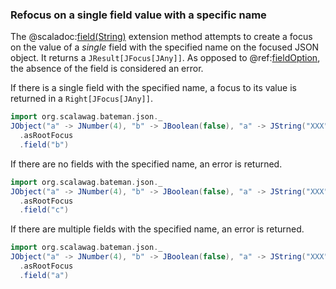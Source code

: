 ### Refocus on a single field value with a specific name

The
@scaladoc:[field(String)](org.scalawag.bateman.json.focus.JFocusJObjectOps#field)
extension method attempts to create a focus on the value of a _single_ field 
with the specified name on the focused JSON object. It returns a
`JResult[JFocus[JAny]]`. As opposed to @ref:[fieldOption](fieldOption.md),
the absence of the field is considered an error.

If there is a single field with the specified name, a focus to its value is 
returned in a `Right[JFocus[JAny]]`.

```scala mdoc:bateman:right:focus
import org.scalawag.bateman.json._
JObject("a" -> JNumber(4), "b" -> JBoolean(false), "a" -> JString("XXX"))
  .asRootFocus
  .field("b")
```

If there are no fields with the specified name, an error is returned.

```scala mdoc:bateman:left:errors
import org.scalawag.bateman.json._
JObject("a" -> JNumber(4), "b" -> JBoolean(false), "a" -> JString("XXX"))
  .asRootFocus
  .field("c")
```

If there are multiple fields with the specified name, an error is returned.

```scala mdoc:bateman:left:errors
import org.scalawag.bateman.json._
JObject("a" -> JNumber(4), "b" -> JBoolean(false), "a" -> JString("XXX"))
  .asRootFocus
  .field("a")
```
